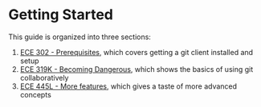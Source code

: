 # Getting Started

This guide is organized into three sections:
1. [ECE 302  - Prerequisites](https://github.com/ECE445L/ECE445L-Git-Bootcamp/blob/main/ECE%20302%20-%20Prerequisites.md), which covers getting a git client installed and setup
2. [ECE 319K - Becoming Dangerous](https://github.com/ECE445L/ECE445L-Git-Bootcamp/blob/main/ECE%20302%20-%20Prerequisites.md), which shows the basics of using git collaboratively
3. [ECE 445L - More features](https://github.com/ECE445L/ECE445L-Git-Bootcamp/blob/main/ECE%20302%20-%20Prerequisites.md), which gives a taste of more advanced concepts